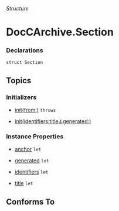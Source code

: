 *Structure*

# DocCArchive.Section

### Declarations

```
struct Section
```

## Topics

### Initializers

- [init(from:)](../../docs/docc2md/doccarchive/section/init(from:).md) `throws`



- [init(identifiers:title:anchor:generated:)](../../docs/docc2md/doccarchive/section/init(identifiers:title:anchor:generated:).md)




### Instance Properties

- [anchor](../../docs/docc2md/doccarchive/section/anchor.md) `let`



- [generated](../../docs/docc2md/doccarchive/section/generated.md) `let`



- [identifiers](../../docs/docc2md/doccarchive/section/identifiers.md) `let`



- [title](../../docs/docc2md/doccarchive/section/title.md) `let`




## Conforms To



